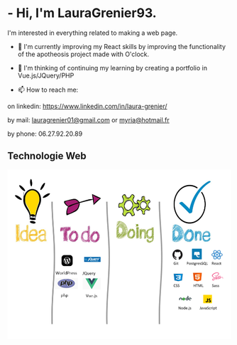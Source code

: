 # - Hi, I'm LauraGrenier93.

 I'm interested in everything related to making a web page.
 
- 🌱 I'm currently improving my React skills by improving the functionality of the apotheosis project made with O'clock. 

- 💬 I'm thinking of continuing my learning by creating a portfolio in Vue.js/JQuery/PHP

- 📫 How to reach me:

on linkedin: https://www.linkedin.com/in/laura-grenier/

by mail: lauragrenier01@gmail.com or myria@hotmail.fr

by phone: 06.27.92.20.89

## Technologie Web

![Cover](https://github.com/LauraGrenier93/LauraGrenier93/blob/main/images/stack.PNG)
